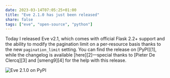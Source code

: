 ```yaml
---
date: 2023-03-14T07:05:25+01:00
title: "Eve 2.1.0 has just been released"
share: false
tags: ["eve", "open-source", "python"]
---
```

Today I released Eve v2.1, which comes with official Flask 2.2+ support and the ability to modify the pagination limit
on a per-resource basis thanks to the new `pagination_limit` setting. You can find the release on [PyPI][1],
while the changelog is available [here][2]—special thanks to [Pieter De Clercq][3] and [smeng9][4] for the help with this release.

![Eve 2.1.0 on PyPI](/images/eve-2.1.0.png)

